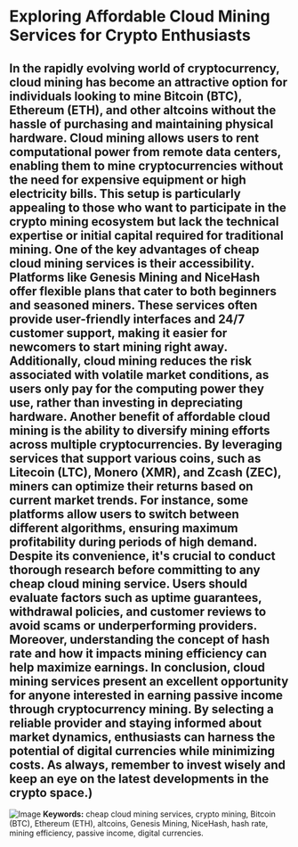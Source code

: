 # Exploring Affordable Cloud Mining Services for Crypto Enthusiasts
In the rapidly evolving world of cryptocurrency, **cloud mining** has become an attractive option for individuals looking to mine Bitcoin (BTC), Ethereum (ETH), and other altcoins without the hassle of purchasing and maintaining physical hardware. Cloud mining allows users to rent computational power from remote data centers, enabling them to mine cryptocurrencies without the need for expensive equipment or high electricity bills. This setup is particularly appealing to those who want to participate in the crypto mining ecosystem but lack the technical expertise or initial capital required for traditional mining.
One of the key advantages of **cheap cloud mining services** is their accessibility. Platforms like Genesis Mining and NiceHash offer flexible plans that cater to both beginners and seasoned miners. These services often provide user-friendly interfaces and 24/7 customer support, making it easier for newcomers to start mining right away. Additionally, cloud mining reduces the risk associated with volatile market conditions, as users only pay for the computing power they use, rather than investing in depreciating hardware.
Another benefit of **affordable cloud mining** is the ability to diversify mining efforts across multiple cryptocurrencies. By leveraging services that support various coins, such as Litecoin (LTC), Monero (XMR), and Zcash (ZEC), miners can optimize their returns based on current market trends. For instance, some platforms allow users to switch between different algorithms, ensuring maximum profitability during periods of high demand.
Despite its convenience, it's crucial to conduct thorough research before committing to any **cheap cloud mining service**. Users should evaluate factors such as uptime guarantees, withdrawal policies, and customer reviews to avoid scams or underperforming providers. Moreover, understanding the concept of **hash rate** and how it impacts mining efficiency can help maximize earnings.
In conclusion, **cloud mining services** present an excellent opportunity for anyone interested in earning passive income through cryptocurrency mining. By selecting a reliable provider and staying informed about market dynamics, enthusiasts can harness the potential of digital currencies while minimizing costs. As always, remember to invest wisely and keep an eye on the latest developments in the crypto space.)
---

![Image](https://github.com/user-attachments/assets/4a25d116-2220-4385-b08e-f287af8fcbc4)
**Keywords:** cheap cloud mining services, crypto mining, Bitcoin (BTC), Ethereum (ETH), altcoins, Genesis Mining, NiceHash, hash rate, mining efficiency, passive income, digital currencies.
